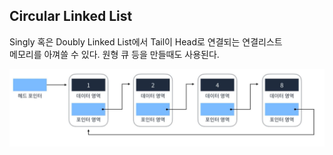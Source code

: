 ## Circular Linked List
Singly 혹은 Doubly Linked List에서 Tail이 Head로 연결되는 연결리스트  
메모리를 아껴쓸 수 있다. 원형 큐 등을 만들때도 사용된다.  

![img](../img/circular.PNG)  